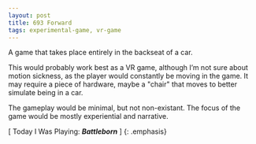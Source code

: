 ```yaml
---
layout: post
title: 693 Forward
tags: experimental-game, vr-game
---
```

A game that takes place entirely in the backseat of a car.

This would probably work best as a VR game, although I’m not sure about motion sickness, as the player would constantly be moving in the game.  It may require a piece of hardware, maybe a "chair" that moves to better simulate being in a car.

The gameplay would be minimal, but not non-existant.  The focus of the game would be mostly experiential and narrative.

[ Today I Was Playing: ***Battleborn*** ]
{: .emphasis}